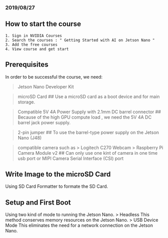 ### 2019/08/27

## How to start the course
    1. Sign in NVIDIA Courses
    2. Search the courses : " Getting Started with AI on Jetson Nano "
    3. Add the free courses
    4. View course and get start
  
## Prerequisites
  In order to be successful the course, we need:

  > Jetson Nano Developer Kit
  
  > microSD Card
    ## Use a microSD card as a boot device and for main storage. 
    
  > Compatible 5V 4A Power Supply with 2.1mm DC barrel connector
    ## Because of the high GPU compute load , we need the 5V 4A DC barrel jack power supply.
    
  > 2-pin jumper
    ## To use the barrel-type power supply on the Jetson Nano (J48)
  
  > compatible camera such as
    > Logitech C270 Webcam
    > Raspberry Pi Camera Module v2
    ## Can only use one kint of camera in one time usb port or MIPI Camera Serial Interface (CSI) port

## Write Image to the microSD Card
  Using SD Card Formatter to formate the SD Card.
  
## Setup and First Boot
  Using two kind of mode to running the Jetson Nano.
    > Headless 
       This method conserves memory resources on the Jetson Nano.
    > USB Device Mode
       This eliminates the need for a network connection on the Jetson Nano.
      
 



  

